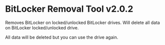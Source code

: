 # BitLocker Removal Tool v2.0.2
Removes BitLocker on locked/unlocked BitLocker drives. Will delete all data on BitLocker locked/unlocked drive.

All data will be deleted but you can use the drive again.
